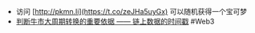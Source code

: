 - 访问 [http://pkmn.li](https://t.co/zeJHa5uyGx) 可以随机获得一个宝可梦
- [判断牛市大周期转换的重要依据 —— 链上数据的时间戳](https://x.com/Murphychen888/status/1868132235733504445) #Web3